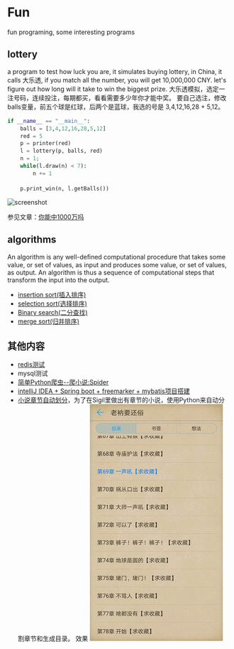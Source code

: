 # Fun
fun programing, some interesting programs

## lottery
a program to test how luck you are, it simulates buying lottery, in China, it calls 大乐透, if you match all the number, you will get 10,000,000 CNY.
let's figure out how long will it take to win the biggest prize.
大乐透模拟，选定一注号码，连续投注，每期都买，看看需要多少年你才能中奖。
要自己选注，修改balls变量，前五个球是红球，后两个是蓝球，我选的号是 3,4,12,16,28 + 5,12。
```python
if __name__ == "__main__":
	balls = [3,4,12,16,28,5,12]
	red = 5
	p = printer(red)
	l = lottery(p, balls, red)
	n = 1;
	while(l.draw(n) < 7):
		n += 1
	
	p.print_win(n, l.getBalls())
```
![screenshot](http://i67.tinypic.com/2ngh8wi.png)

参见文章：[你能中1000万吗](http://1few.com/fun-python-lottery)

## algorithms
An algorithm is any well-deﬁned computational procedure that takes some value, or set of values, as input and produces some value, or set of values, as output. An algorithm is thus a sequence of computational steps that transform the input into the output. 
* [insertion sort(插入排序)](http://1few.com/algorithm-insertion-sort/)
* [selection sort(选择排序)](http://1few.com/algorithm-selection-sort/)
* [Binary search(二分查找)](http://1few.com/algorithm-binary-search/)
* [merge sort(归并排序)](http://1few.com/algorithm-merge-sort/)

## 其他内容
* [redis测试](http://1few.com/install-redis-on-centos/)
* mysql测试
* [简单Python爬虫--爬小说:Spider](http://1few.com/python-crawler-v1/)
* [intelliJ IDEA + Spring boot + freemarker + mybatis项目搭建](http://1few.com/spring-boot-freemarker-mybatis-for-beginner)
* [小说章节自动划分](chapter-splitter/CharpterDetector.py)，为了在Sigil里做出有章节的小说，使用Python来自动分割章节和生成目录。
效果
![epub目录效果](chapter-splitter/screenshot.jpg "某本网络小说")